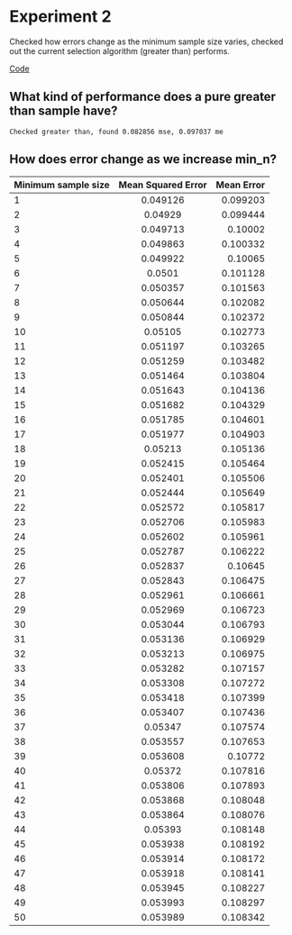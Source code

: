 # Experiment 2

Checked how errors change as the minimum sample size varies, checked out the current selection algorithm (greater than) performs.

[Code](experiment2.jl)

## What kind of performance does a pure greater than sample have?

`Checked greater than, found 0.082856 mse, 0.097037 me`

## How does error change as we increase min_n?

| Minimum sample size | Mean Squared Error | Mean Error |
|---------------------|:------------------:|-----------:|
| 1                   | 0.049126           |   0.099203 |
| 2                   | 0.04929            |   0.099444 |
| 3                   | 0.049713           |    0.10002 |
| 4                   | 0.049863           |   0.100332 |
| 5                   | 0.049922           |    0.10065 |
| 6                   | 0.0501             |   0.101128 |
| 7                   | 0.050357           |   0.101563 |
| 8                   | 0.050644           |   0.102082 |
| 9                   | 0.050844           |   0.102372 |
| 10                  | 0.05105            |   0.102773 |
| 11                  | 0.051197           |   0.103265 |
| 12                  | 0.051259           |   0.103482 |
| 13                  | 0.051464           |   0.103804 |
| 14                  | 0.051643           |   0.104136 |
| 15                  | 0.051682           |   0.104329 |
| 16                  | 0.051785           |   0.104601 |
| 17                  | 0.051977           |   0.104903 |
| 18                  | 0.05213            |   0.105136 |
| 19                  | 0.052415           |   0.105464 |
| 20                  | 0.052401           |   0.105506 |
| 21                  | 0.052444           |   0.105649 |
| 22                  | 0.052572           |   0.105817 |
| 23                  | 0.052706           |   0.105983 |
| 24                  | 0.052602           |   0.105961 |
| 25                  | 0.052787           |   0.106222 |
| 26                  | 0.052837           |    0.10645 |
| 27                  | 0.052843           |   0.106475 |
| 28                  | 0.052961           |   0.106661 |
| 29                  | 0.052969           |   0.106723 |
| 30                  | 0.053044           |   0.106793 |
| 31                  | 0.053136           |   0.106929 |
| 32                  | 0.053213           |   0.106975 |
| 33                  | 0.053282           |   0.107157 |
| 34                  | 0.053308           |   0.107272 |
| 35                  | 0.053418           |   0.107399 |
| 36                  | 0.053407           |   0.107436 |
| 37                  | 0.05347            |   0.107574 |
| 38                  | 0.053557           |   0.107653 |
| 39                  | 0.053608           |    0.10772 |
| 40                  | 0.05372            |   0.107816 |
| 41                  | 0.053806           |   0.107893 |
| 42                  | 0.053868           |   0.108048 |
| 43                  | 0.053864           |   0.108076 |
| 44                  | 0.05393            |   0.108148 |
| 45                  | 0.053938           |   0.108192 |
| 46                  | 0.053914           |   0.108172 |
| 47                  | 0.053918           |   0.108141 |
| 48                  | 0.053945           |   0.108227 |
| 49                  | 0.053993           |   0.108297 |
| 50                  | 0.053989           |   0.108342 |
